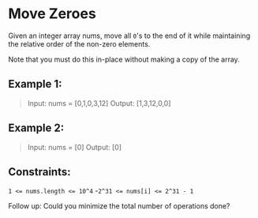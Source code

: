 # Move Zeroes

Given an integer array nums, move all `0`'s to the end of it while maintaining the relative order of the non-zero elements.

Note that you must do this in-place without making a copy of the array.



## Example 1:

> Input: nums = [0,1,0,3,12]
> Output: [1,3,12,0,0]
## Example 2:

> Input: nums = [0]
> Output: [0]


## Constraints:

`1 <= nums.length <= 10^4`
-`2^31 <= nums[i] <= 2^31 - 1`


Follow up: Could you minimize the total number of operations done?
